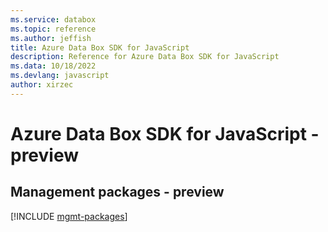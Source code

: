 ```yaml
---
ms.service: databox
ms.topic: reference
ms.author: jeffish
title: Azure Data Box SDK for JavaScript
description: Reference for Azure Data Box SDK for JavaScript
ms.data: 10/18/2022
ms.devlang: javascript
author: xirzec
---
```

# Azure Data Box SDK for JavaScript - preview

## Management packages - preview
[!INCLUDE [mgmt-packages](data-box-mgmt-index.md)]